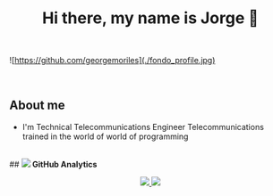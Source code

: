 <h1 align="center"><b>Hi there, my name is Jorge 👋 </b></h1>
<br>

![https://github.com/georgemoriles](./fondo_profile.jpg)

<br>

## About me

- I'm Technical Telecommunications Engineer Telecommunications trained in the world of world of programming

<br>
## <img src="https://media.giphy.com/media/iY8CRBdQXODJSCERIr/giphy.gif" width="35"><b> GitHub Analytics </b>


<p align="center">
<a href="https://github.com/georgemoriles">
  <img height="180em" src="https://github-readme-stats-eight-theta.vercel.app/api?username=georgemoriles&show_icons=true&theme=algolia&include_all_commits=true&count_private=true"/>
  <img height="180em" src="https://github-readme-stats-eight-theta.vercel.app/api/top-langs/?username=georgemoriles&layout=compact&langs_count=8&theme=algolia"/>
</a>
</p>
<!--
**georgemoriles/georgemoriles** is a ✨ _special_ ✨ repository because its `README.md` (this file) appears on your GitHub profile.

Here are some ideas to get you started:

- 🔭 I’m currently working on ...
- 🌱 I’m currently learning ...
- 👯 I’m looking to collaborate on ...
- 🤔 I’m looking for help with ...
- 💬 Ask me about ...
- 📫 How to reach me: ...
- 😄 Pronouns: ...
- ⚡ Fun fact: ...
-->
